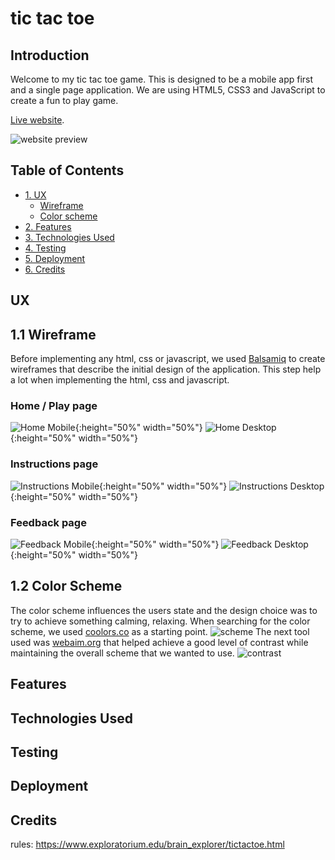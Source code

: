 # tic tac toe

## Introduction

Welcome to my tic tac toe game. This is designed to be a mobile app first and a single page application.
We are using HTML5, CSS3 and JavaScript to create a fun to play game.

[Live website](https://kaospctqc.github.io/tic-tac-toe/).

![website preview](assets/images/tic-tac-toe-responsive.webp)

## Table of Contents

-   [1. UX](#ux)
    -   [Wireframe](#wireframe)
    -   [Color scheme](#color-scheme)
-   [2. Features](#features)
-   [3. Technologies Used](#technologies-used)
-   [4. Testing](#testing)
-   [5. Deployment](#deployment)
-   [6. Credits](#credits)

## UX
<a name="wireframe"></a>
## 1.1 Wireframe

Before implementing any html, css or javascript, we used [Balsamiq](https://balsamiq.com/) to create wireframes that describe the initial design of the application. This step help a lot when implementing the html, css and javascript.

### Home / Play page
![Home Mobile](assets/images/home-mobile.webp){:height="50%" width="50%"}
![Home Desktop](assets/images/home-desktop.webp){:height="50%" width="50%"}

### Instructions page
![Instructions Mobile](assets/images/instructions-mobile.webp){:height="50%" width="50%"}
![Instructions Desktop](assets/images/instructions-desktop.webp){:height="50%" width="50%"}

### Feedback page
![Feedback Mobile](assets/images/feedback-mobile.webp){:height="50%" width="50%"}
![Feedback Desktop](assets/images/feedback-desktop.webp){:height="50%" width="50%"}

<a name="color-scheme"></a>
## 1.2 Color Scheme

The color scheme influences the users state and the design choice was to try to achieve something calming, relaxing.
When searching for the color scheme, we used [coolors.co](https://coolors.co/ebede9-d2d4c8-b8bdb5-889696-5f7470) as a starting point.
![scheme](assets/images/tic-tac-toe-colorScheme.webp)
The next tool used was [webaim.org](https://webaim.org/resources/contrastchecker/) that helped achieve a good level of contrast while maintaining the overall scheme that we wanted to use.
![contrast](assets/images/tic-tac-toe-contrastChecker.webp)



## Features

## Technologies Used

## Testing

## Deployment

## Credits
rules: https://www.exploratorium.edu/brain_explorer/tictactoe.html